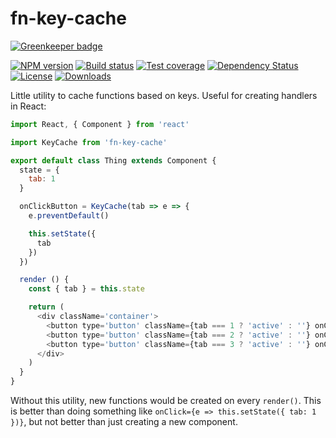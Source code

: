 
# fn-key-cache

[![Greenkeeper badge](https://badges.greenkeeper.io/jonathanong/fn-key-cache.svg)](https://greenkeeper.io/)

[![NPM version][npm-image]][npm-url]
[![Build status][travis-image]][travis-url]
[![Test coverage][codecov-image]][codecov-url]
[![Dependency Status][david-image]][david-url]
[![License][license-image]][license-url]
[![Downloads][downloads-image]][downloads-url]

Little utility to cache functions based on keys.
Useful for creating handlers in React:

```js
import React, { Component } from 'react'

import KeyCache from 'fn-key-cache'

export default class Thing extends Component {
  state = {
    tab: 1
  }

  onClickButton = KeyCache(tab => e => {
    e.preventDefault()

    this.setState({
      tab
    })
  })

  render () {
    const { tab } = this.state

    return (
      <div className='container'>
        <button type='button' className={tab === 1 ? 'active' : ''} onClick={this.onClickButton(1)}>1</button>
        <button type='button' className={tab === 2 ? 'active' : ''} onClick={this.onClickButton(2)}>2</button>
        <button type='button' className={tab === 3 ? 'active' : ''} onClick={this.onClickButton(3)}>3</button>
      </div>
    )
  }
}
```

Without this utility, new functions would be created on every `render()`.
This is better than doing something like `onClick={e => this.setState({ tab: 1 })}`,
but not better than just creating a new component.

[npm-image]: https://img.shields.io/npm/v/fn-key-cache.svg?style=flat-square
[npm-url]: https://npmjs.org/package/fn-key-cache
[travis-image]: https://img.shields.io/travis/jonathanong/fn-key-cache/master.svg?style=flat-square
[travis-url]: https://travis-ci.org/jonathanong/fn-key-cache
[codecov-image]: https://img.shields.io/codecov/c/github/jonathanong/fn-key-cache/master.svg?style=flat-square
[codecov-url]: https://codecov.io/github/jonathanong/fn-key-cache
[david-image]: http://img.shields.io/david/jonathanong/fn-key-cache.svg?style=flat-square
[david-url]: https://david-dm.org/jonathanong/fn-key-cache
[license-image]: http://img.shields.io/npm/l/fn-key-cache.svg?style=flat-square
[license-url]: LICENSE
[downloads-image]: http://img.shields.io/npm/dm/fn-key-cache.svg?style=flat-square
[downloads-url]: https://npmjs.org/package/fn-key-cache
